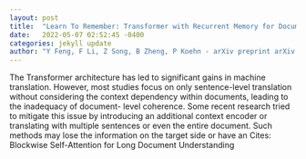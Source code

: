 ```yaml
---
layout: post
title:  "Learn To Remember: Transformer with Recurrent Memory for Document-Level Machine Translation"
date:   2022-05-07 02:52:45 -0400
categories: jekyll update
author: "Y Feng, F Li, Z Song, B Zheng, P Koehn - arXiv preprint arXiv:2205.01546, 2022"
---
```

The Transformer architecture has led to significant gains in machine translation. However, most studies focus on only sentence-level translation without considering the context dependency within documents, leading to the inadequacy of document- level coherence. Some recent research tried to mitigate this issue by introducing an additional context encoder or translating with multiple sentences or even the entire document. Such methods may lose the information on the target side or have an Cites: Blockwise Self-Attention for Long Document Understanding